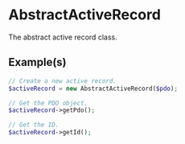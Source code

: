 # AbstractActiveRecord

The abstract active record class.

## Example(s)

```php
// Create a new active record.
$activeRecord = new AbstractActiveRecord($pdo);

// Get the PDO object.
$activeRecord->getPdo();

// Get the ID.
$activeRecord->getId();
```
